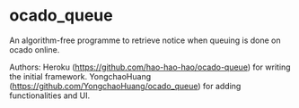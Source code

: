 # ocado_queue
An algorithm-free programme to retrieve notice when queuing is done on ocado online. 


Authors: 
Heroku (https://github.com/hao-hao-hao/ocado-queue) for writing the initial framework.
YongchaoHuang (https://github.com/YongchaoHuang/ocado_queue) for adding functionalities and UI. 

